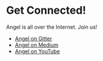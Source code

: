 # Get Connected!

Angel is all over the Internet. Join us!

* [Angel on Gitter](https://gitter.im/angel_dart/discussion)
* [Angel on Medium](https://medium.com/the-angel-framework)
* [Angel on YouTube](https://www.youtube.com/playlist?list=PLl3P3tmiT-frEV50VdH_cIrA2YqIyHkkY)